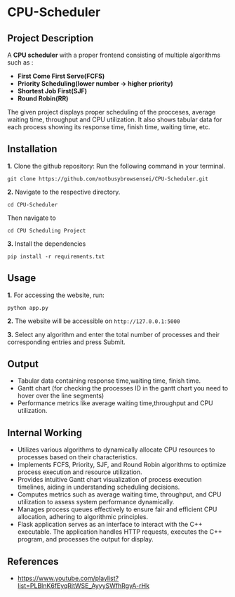 # CPU-Scheduler

## Project Description

A **CPU scheduler** with a proper frontend consisting of multiple algorithms such as :

- **First Come First Serve(FCFS)**
- **Priority Scheduling(lower number -> higher priority)**
- **Shortest Job First(SJF)**
- **Round Robin(RR)**

The given project displays proper scheduling of the procceses, average waiting time, throughput and CPU utilization. It also shows tabular data for each process showing its response time, finish time, waiting time, etc.

## Installation

  **1.** Clone the github repository: Run the following command in your terminal.
   ```
   git clone https://github.com/notbusybrowsensei/CPU-Scheduler.git
   ```
  **2.** Navigate to the respective directory.
   ```
   cd CPU-Scheduler
   ```
   Then navigate to
   ```
   cd CPU Scheduling Project
   ```
  **3.** Install the dependencies
   ```
   pip install -r requirements.txt
   ```

## Usage

  **1.** For accessing the website, run:
  ```
  python app.py
  ```
  **2.** The website will be accessible on `http://127.0.0.1:5000` 
  
  **3.** Select any algorithm and enter the total number of processes and their corresponding entries and press Submit.
  
## Output 

- Tabular data containing response time,waiting time, finish time.
- Gantt chart (for checking the processes ID in the gantt chart you need to hover over the line segments)
- Performance metrics like average waiting time,throughput and CPU utilization.

## Internal Working

- Utilizes various algorithms to dynamically allocate CPU resources to processes based on their characteristics.
- Implements FCFS, Priority, SJF, and Round Robin algorithms to optimize process execution and resource utilization.
- Provides intuitive Gantt chart visualization of process execution timelines, aiding in understanding scheduling decisions.
- Computes metrics such as average waiting time, throughput, and CPU utilization to assess system performance dynamically.
- Manages process queues effectively to ensure fair and efficient CPU allocation, adhering to algorithmic principles.
- Flask application serves as an interface to interact with the C++ executable. The application handles HTTP requests, executes the C++ program, and processes the output for display.

## References

- https://www.youtube.com/playlist?list=PLBlnK6fEyqRitWSE_AyyySWfhRgyA-rHk






